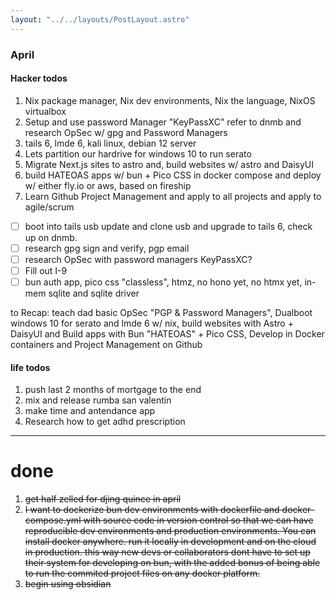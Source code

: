 ```yaml
---
layout: "../../layouts/PostLayout.astro"
---
```


### April

#### Hacker todos

1. Nix package manager, Nix dev environments, Nix the language, NixOS virtualbox
2. Setup and use password Manager "KeyPassXC" refer to dnmb and research OpSec w/ gpg and Password Managers
3. tails 6, lmde 6, kali linux, debian 12 server
4. Lets partition our hardrive for windows 10 to run serato
5. Migrate Next.js sites to astro and, build websites w/ astro and DaisyUI
5. build HATEOAS apps w/ bun + Pico CSS in docker compose and deploy w/ either fly.io or aws, based on fireship
7. Learn Github Project Management and apply to all projects and apply to agile/scrum

- [ ] boot into tails usb update and clone usb and upgrade to tails 6, check up on dnmb.
- [ ] research gpg sign and verify, pgp email
- [ ] research OpSec with password managers KeyPassXC?
- [ ] Fill out I-9
- [ ] bun auth app, pico css "classless", htmz, no hono yet, no htmx yet, in-mem sqlite and sqlite driver

to Recap: teach dad basic OpSec "PGP & Password Managers", Dualboot windows 10 for serato and lmde 6 w/ nix, build websites with Astro + DaisyUI and Build apps with Bun "HATEOAS" + Pico CSS, Develop in Docker containers and Project Management on Github

#### life todos
1. push last 2 months of mortgage to the end
2. mix and release rumba san valentin
3. make time and antendance app
4. Research how to get adhd prescription
---
# done
1. ~~get half zelled for djing quince in april~~
2. ~~I want to dockerize bun dev environments with dockerfile and docker-compose.yml with source code in version control so that we can have reproducible dev environments and production environments. You can install docker anywhere. run it locally in development and on the cloud in production. this way new devs or collaborators dont have to set up their system for developing on bun, with the added bonus of being able to run the commited project files on any docker platform.~~
3. ~~begin using obsidian~~
